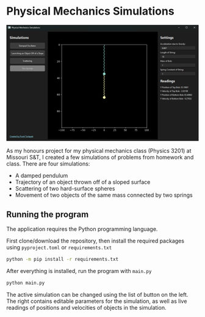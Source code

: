 # Physical Mechanics Simulations

<p align="center">
  <img src=".github/program.png" width="750" alt="Screenshot of program"/>
</p>

As my honours project for my physical mechanics class (Physics 3201) at Missouri S&T, I created a few simulations of problems from homework and class. There are four simulations:

- A damped pendulum
- Trajectory of an object thrown off of a sloped surface
- Scattering of two hard-surface spheres
- Movement of two objects of the same mass connected by two springs

## Running the program

The application requires the Python programming language.

First clone/download the repository, then install the required packages using `pyproject.toml` or `requirements.txt`

```bash
python -m pip install -r requirements.txt
```

After everything is installed, run the program with `main.py`

```bash
python main.py
```

The active simulation can be changed using the list of button on the left. The right contains editable parameters for the simulation, as well as live readings of positions and velocities of objects in the simulation.
